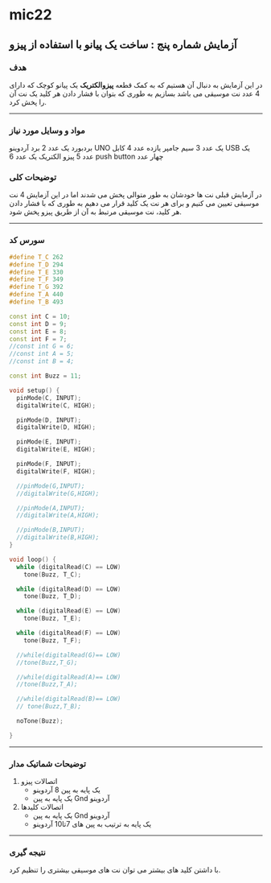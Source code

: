 # mic22
## آزمایش شماره پنج : ساخت یک پیانو با استفاده از پیزو 

### هدف 

در این آزمایش به دنبال آن هستیم که به کمک قطعه <strong>پیزوالکتریک</strong> یک پیانو کوچک که دارای 4 عدد نت موسیقی می باشد بسازیم به طوری که بتوان با فشار دادن هر کلید یک نت آن را پخش کرد.

---

### مواد و وسایل مورد نیاز 

بردبورد	یک عدد
2	برد آردوینو UNO	یک عدد
3	سیم جامپر	یازده عدد
4	کابل USB	یک عدد
5	پیزو الکتریک	یک عدد
6	push button	چهار عدد
### توضیحات کلی 

در آزمایش قبلی نت ها خودشان به طور متوالی پخش می شدند اما در این آزمایش 4 نت موسیقی تعیین می کنیم و برای هر نت یک کلید قرار می دهیم به طوری که با فشار دادن هر کلید، نت موسیقی مرتبط به آن از طریق پیزو پخش شود.

---

### سورس کد 

```cpp
#define T_C 262
#define T_D 294
#define T_E 330
#define T_F 349
#define T_G 392
#define T_A 440
#define T_B 493

const int C = 10;
const int D = 9;
const int E = 8;
const int F = 7;
//const int G = 6;
//const int A = 5;
//const int B = 4;

const int Buzz = 11;

void setup() {
  pinMode(C, INPUT);
  digitalWrite(C, HIGH);

  pinMode(D, INPUT);
  digitalWrite(D, HIGH);

  pinMode(E, INPUT);
  digitalWrite(E, HIGH);

  pinMode(F, INPUT);
  digitalWrite(F, HIGH);

  //pinMode(G,INPUT);
  //digitalWrite(G,HIGH);

  //pinMode(A,INPUT);
  //digitalWrite(A,HIGH);

  //pinMode(B,INPUT);
  //digitalWrite(B,HIGH);
}

void loop() {
  while (digitalRead(C) == LOW)
    tone(Buzz, T_C);

  while (digitalRead(D) == LOW)
    tone(Buzz, T_D);

  while (digitalRead(E) == LOW)
    tone(Buzz, T_E);

  while (digitalRead(F) == LOW)
    tone(Buzz, T_F);

  //while(digitalRead(G)== LOW)
  //tone(Buzz,T_G);

  //while(digitalRead(A)== LOW)
  //tone(Buzz,T_A);

  //while(digitalRead(B)== LOW)
  // tone(Buzz,T_B);

  noTone(Buzz);

}
```



---


### توضیحات شماتیک مدار 

<ol>
<li>
اتصالات پیزو
<ul>
<li>یک پایه به پین 8 آردوینو</li>
<li>یک پایه به پین Gnd آردوینو</li>
</ul>
</li>
<li>
اتصالات کلیدها
<ul>
<li>یک پایه به پین Gnd آردوینو</li>
<li>یک پایه به ترتیب به پین های 7تا10 آردوینو</li>
</ul>
</li>
</ol>

---

### نتیجه گیری

با داشتن کلید های بیشتر می توان نت های موسیقی بیشتری را تنظیم کرد.

